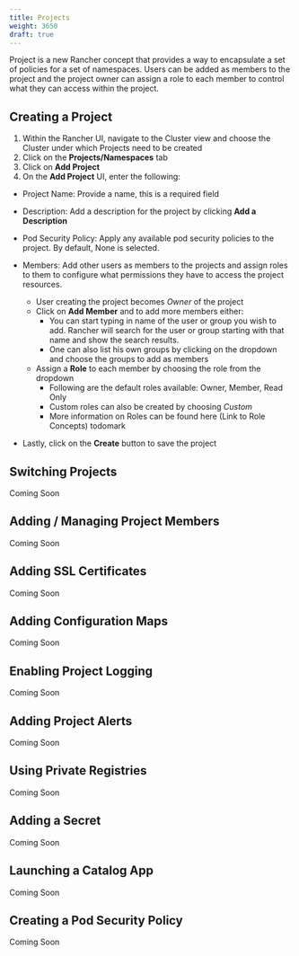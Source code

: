 ```yaml
---
title: Projects
weight: 3650
draft: true
---
```

Project is a new Rancher concept that provides a way to encapsulate a set of policies for a set of namespaces. Users can be added as members to the project and the project owner can assign a role to each member to control what they can access within the project.

## Creating a Project

1. Within the Rancher UI, navigate to the Cluster view and choose the Cluster under which Projects need to be created
2. Click on the **Projects/Namespaces** tab
3. Click on **Add Project**
4. On the **Add Project** UI, enter the following:
  * Project Name: Provide a name, this is a required field
  * Description: Add a description for the project by clicking **Add a Description**
  * Pod Security Policy: Apply any available pod security policies to the project. By default, None is selected.
  * Members:
    Add other users as members to the projects and assign roles to them to configure what permissions they have to access the project resources.

      - User creating the project becomes _Owner_ of the project
      - Click on **Add Member** and to add more members either:    
          - You can start typing in name of the user or group you wish to add. Rancher will search for the user or group starting with that name and show the search results.
          - One can also list his own groups by clicking on the dropdown and choose the groups to add as members
      - Assign a **Role** to each member by choosing the role from the dropdown
        - Following are the default roles available: Owner, Member, Read Only
        - Custom roles can also be created by choosing _Custom_
        - More information on Roles can be found here (Link to Role Concepts) todomark
  * Lastly, click on the **Create** button to save the project

## Switching Projects

Coming Soon

## Adding / Managing Project Members

Coming Soon

## Adding SSL Certificates

Coming Soon

## Adding Configuration Maps

Coming Soon

## Enabling Project Logging

Coming Soon

## Adding Project Alerts

Coming Soon

## Using Private Registries

Coming Soon

## Adding a Secret

Coming Soon

## Launching a Catalog App

Coming Soon

## Creating a Pod Security Policy

Coming Soon

